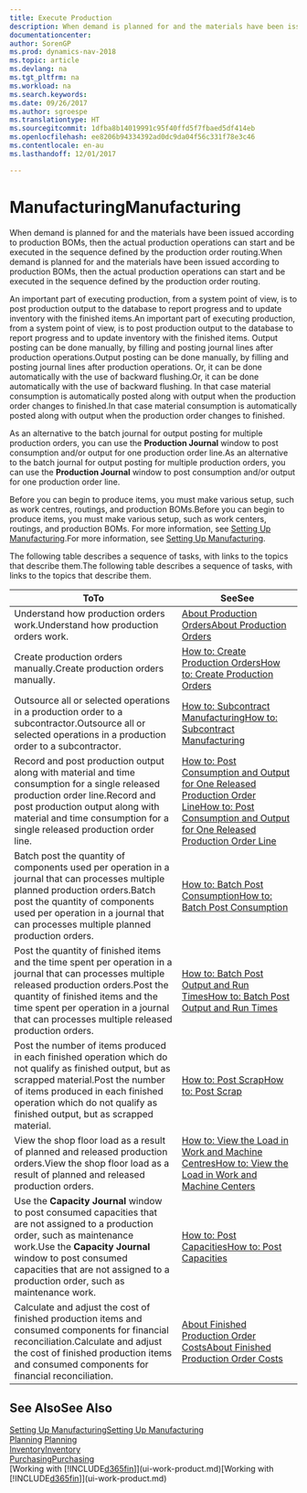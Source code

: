 ```yaml
---
title: Execute Production
description: When demand is planned for and the materials have been issued according to production BOMs, then the actual production operations can start and be executed in the sequence defined by the production order routing.
documentationcenter: 
author: SorenGP
ms.prod: dynamics-nav-2018
ms.topic: article
ms.devlang: na
ms.tgt_pltfrm: na
ms.workload: na
ms.search.keywords: 
ms.date: 09/26/2017
ms.author: sgroespe
ms.translationtype: HT
ms.sourcegitcommit: 1dfba8b14019991c95f40ffd5f7fbaed5df414eb
ms.openlocfilehash: ee8206b94334392ad0dc9da04f56c331f78e3c46
ms.contentlocale: en-au
ms.lasthandoff: 12/01/2017

---
```

# <a name="manufacturing"></a><span data-ttu-id="97898-103">Manufacturing</span><span class="sxs-lookup"><span data-stu-id="97898-103">Manufacturing</span></span>
<span data-ttu-id="97898-104">When demand is planned for and the materials have been issued according to production BOMs, then the actual production operations can start and be executed in the sequence defined by the production order routing.</span><span class="sxs-lookup"><span data-stu-id="97898-104">When demand is planned for and the materials have been issued according to production BOMs, then the actual production operations can start and be executed in the sequence defined by the production order routing.</span></span>  

<span data-ttu-id="97898-105">An important part of executing production, from a system point of view, is to post production output to the database to report progress and to update inventory with the finished items.</span><span class="sxs-lookup"><span data-stu-id="97898-105">An important part of executing production, from a system point of view, is to post production output to the database to report progress and to update inventory with the finished items.</span></span> <span data-ttu-id="97898-106">Output posting can be done manually, by filling and posting journal lines after production operations.</span><span class="sxs-lookup"><span data-stu-id="97898-106">Output posting can be done manually, by filling and posting journal lines after production operations.</span></span> <span data-ttu-id="97898-107">Or, it can be done automatically with the use of backward flushing.</span><span class="sxs-lookup"><span data-stu-id="97898-107">Or, it can be done automatically with the use of backward flushing.</span></span> <span data-ttu-id="97898-108">In that case material consumption is automatically posted along with output when the production order changes to finished.</span><span class="sxs-lookup"><span data-stu-id="97898-108">In that case material consumption is automatically posted along with output when the production order changes to finished.</span></span>  

<span data-ttu-id="97898-109">As an alternative to the batch journal for output posting for multiple production orders, you can use the **Production Journal** window to post consumption and/or output for one production order line.</span><span class="sxs-lookup"><span data-stu-id="97898-109">As an alternative to the batch journal for output posting for multiple production orders, you can use the **Production Journal** window to post consumption and/or output for one production order line.</span></span>

<span data-ttu-id="97898-110">Before you can begin to produce items, you must make various setup, such as work centres, routings, and production BOMs.</span><span class="sxs-lookup"><span data-stu-id="97898-110">Before you can begin to produce items, you must make various setup, such as work centers, routings, and production BOMs.</span></span> <span data-ttu-id="97898-111">For more information, see [Setting Up Manufacturing](production-configure-production-processes.md).</span><span class="sxs-lookup"><span data-stu-id="97898-111">For more information, see [Setting Up Manufacturing](production-configure-production-processes.md).</span></span>

<span data-ttu-id="97898-112">The following table describes a sequence of tasks, with links to the topics that describe them.</span><span class="sxs-lookup"><span data-stu-id="97898-112">The following table describes a sequence of tasks, with links to the topics that describe them.</span></span>   

|<span data-ttu-id="97898-113">**To**</span><span class="sxs-lookup"><span data-stu-id="97898-113">**To**</span></span>|<span data-ttu-id="97898-114">**See**</span><span class="sxs-lookup"><span data-stu-id="97898-114">**See**</span></span>|  
|------------|-------------|  
|<span data-ttu-id="97898-115">Understand how production orders work.</span><span class="sxs-lookup"><span data-stu-id="97898-115">Understand how production orders work.</span></span>|[<span data-ttu-id="97898-116">About Production Orders</span><span class="sxs-lookup"><span data-stu-id="97898-116">About Production Orders</span></span>](production-about-production-orders.md)|
|<span data-ttu-id="97898-117">Create production orders manually.</span><span class="sxs-lookup"><span data-stu-id="97898-117">Create production orders manually.</span></span>|[<span data-ttu-id="97898-118">How to: Create Production Orders</span><span class="sxs-lookup"><span data-stu-id="97898-118">How to: Create Production Orders</span></span>](production-how-to-create-production-orders.md)|
|<span data-ttu-id="97898-119">Outsource all or selected operations in a production order to a subcontractor.</span><span class="sxs-lookup"><span data-stu-id="97898-119">Outsource all or selected operations in a production order to a subcontractor.</span></span>|[<span data-ttu-id="97898-120">How to: Subcontract Manufacturing</span><span class="sxs-lookup"><span data-stu-id="97898-120">How to: Subcontract Manufacturing</span></span>](production-how-to-subcontract-manufacturing.md)|
|<span data-ttu-id="97898-121">Record and post production output along with material and time consumption for a single released production order line.</span><span class="sxs-lookup"><span data-stu-id="97898-121">Record and post production output along with material and time consumption for a single released production order line.</span></span>|[<span data-ttu-id="97898-122">How to: Post Consumption and Output for One Released Production Order Line</span><span class="sxs-lookup"><span data-stu-id="97898-122">How to: Post Consumption and Output for One Released Production Order Line</span></span>](production-how-to-register-consumption-and-output.md)|  
|<span data-ttu-id="97898-123">Batch post the quantity of components used per operation in a journal that can processes multiple planned production orders.</span><span class="sxs-lookup"><span data-stu-id="97898-123">Batch post the quantity of components used per operation in a journal that can processes multiple planned production orders.</span></span>|[<span data-ttu-id="97898-124">How to: Batch Post Consumption</span><span class="sxs-lookup"><span data-stu-id="97898-124">How to: Batch Post Consumption</span></span>](production-how-to-post-consumption.md)|
|<span data-ttu-id="97898-125">Post the quantity of finished items and the time spent per operation in a journal that can processes multiple released production orders.</span><span class="sxs-lookup"><span data-stu-id="97898-125">Post the quantity of finished items and the time spent per operation in a journal that can processes multiple released production orders.</span></span>|[<span data-ttu-id="97898-126">How to: Batch Post Output and Run Times</span><span class="sxs-lookup"><span data-stu-id="97898-126">How to: Batch Post Output and Run Times</span></span>](production-how-to-post-output-quantity.md)|  
|<span data-ttu-id="97898-127">Post the number of items produced in each finished operation which do not qualify as finished output, but as scrapped material.</span><span class="sxs-lookup"><span data-stu-id="97898-127">Post the number of items produced in each finished operation which do not qualify as finished output, but as scrapped material.</span></span>|[<span data-ttu-id="97898-128">How to: Post Scrap</span><span class="sxs-lookup"><span data-stu-id="97898-128">How to: Post Scrap</span></span>](production-how-to-post-scrap.md)|
|<span data-ttu-id="97898-129">View the shop floor load as a result of planned and released production orders.</span><span class="sxs-lookup"><span data-stu-id="97898-129">View the shop floor load as a result of planned and released production orders.</span></span>|[<span data-ttu-id="97898-130">How to: View the Load in Work and Machine Centres</span><span class="sxs-lookup"><span data-stu-id="97898-130">How to: View the Load in Work and Machine Centers</span></span>](production-how-to-view-the-load-on-work-centers.md)|      
|<span data-ttu-id="97898-131">Use the **Capacity Journal** window to post consumed capacities that are not assigned to a production order, such as maintenance work.</span><span class="sxs-lookup"><span data-stu-id="97898-131">Use the **Capacity Journal** window to post consumed capacities that are not assigned to a production order, such as maintenance work.</span></span>|[<span data-ttu-id="97898-132">How to: Post Capacities</span><span class="sxs-lookup"><span data-stu-id="97898-132">How to: Post Capacities</span></span>](production-how-to-post-capacities.md)|  
|<span data-ttu-id="97898-133">Calculate and adjust the cost of finished production items and consumed components for financial reconciliation.</span><span class="sxs-lookup"><span data-stu-id="97898-133">Calculate and adjust the cost of finished production items and consumed components for financial reconciliation.</span></span>|[<span data-ttu-id="97898-134">About Finished Production Order Costs</span><span class="sxs-lookup"><span data-stu-id="97898-134">About Finished Production Order Costs</span></span>](finance-about-finished-production-order-costs.md)|  

## <a name="see-also"></a><span data-ttu-id="97898-135">See Also</span><span class="sxs-lookup"><span data-stu-id="97898-135">See Also</span></span>  
[<span data-ttu-id="97898-136">Setting Up Manufacturing</span><span class="sxs-lookup"><span data-stu-id="97898-136">Setting Up Manufacturing</span></span>](production-configure-production-processes.md)  
<span data-ttu-id="97898-137">[Planning](production-planning.md)    </span><span class="sxs-lookup"><span data-stu-id="97898-137">[Planning](production-planning.md)    </span></span>  
[<span data-ttu-id="97898-138">Inventory</span><span class="sxs-lookup"><span data-stu-id="97898-138">Inventory</span></span>](inventory-manage-inventory.md)  
[<span data-ttu-id="97898-139">Purchasing</span><span class="sxs-lookup"><span data-stu-id="97898-139">Purchasing</span></span>](purchasing-manage-purchasing.md)  
<span data-ttu-id="97898-140">[Working with [!INCLUDE[d365fin](includes/d365fin_md.md)]](ui-work-product.md)</span><span class="sxs-lookup"><span data-stu-id="97898-140">[Working with [!INCLUDE[d365fin](includes/d365fin_md.md)]](ui-work-product.md)</span></span>


